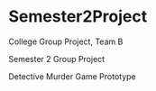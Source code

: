 # Semester2Project
College Group Project, Team B 

Semester 2 Group Project

Detective Murder Game Prototype

